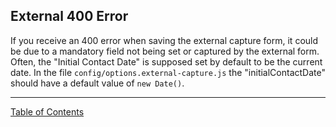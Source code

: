 ## External 400 Error

If you receive an 400 error when saving the external capture form, it could be due to a mandatory field not being set or captured by the external form. Often, the "Initial Contact Date" is supposed set by default to be the current date. In the file `config/options.external-capture.js` the "initialContactDate" should have a default value of `new Date()`.


***
[Table of Contents](../README.md)